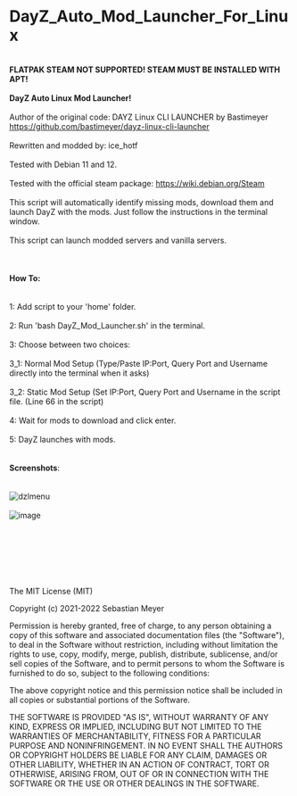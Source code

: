 # DayZ_Auto_Mod_Launcher_For_Linux 
\
**FLATPAK STEAM NOT SUPPORTED! STEAM MUST BE INSTALLED WITH APT!**
\
\
**DayZ Auto Linux Mod Launcher!**
\
\
Author of the original code: DAYZ Linux CLI LAUNCHER by Bastimeyer https://github.com/bastimeyer/dayz-linux-cli-launcher
\
\
Rewritten and modded by: ice_hotf
\
\
Tested with Debian 11 and 12.
\
\
Tested with the official steam package: https://wiki.debian.org/Steam
\
\
This script will automatically identify missing mods, download them and launch DayZ with the mods. Just follow the instructions in the terminal window.
\
\
This script can launch modded servers and vanilla servers.
\
\
\
\
**How To:**
\
\
\
1: Add script to your 'home' folder.
\
\
2: Run 'bash DayZ_Mod_Launcher.sh' in the terminal.
\
\
3: Choose between two choices:
\
\
3_1: Normal Mod Setup (Type/Paste IP:Port, Query Port and Username directly into the terminal when it asks)
\
\
3_2: Static Mod Setup (Set IP:Port, Query Port and Username in the script file. (Line 66 in the script)
\
\
4: Wait for mods to download and click enter.
\
\
5: DayZ launches with mods.
\
\
\
**Screenshots**:
\
\
\
![dzlmenu](https://github.com/ice-HoTF/DayZ_Auto_Mod_Launcher/assets/162713879/151b4a11-7bce-41a6-b2b3-ba1789f7f5d1)
\
\
![image](https://github.com/ice-HoTF/DayZ_Auto_Mod_Launcher/assets/162713879/ce022dd9-7245-4f39-865f-e009c703ad65)
\
\
\
\
\
\
\
\
The MIT License (MIT)

Copyright (c) 2021-2022 Sebastian Meyer

Permission is hereby granted, free of charge, to any person obtaining a copy of this software and associated documentation files (the "Software"), to deal in the Software without restriction, including without limitation the rights to use, copy, modify, merge, publish, distribute, sublicense, and/or sell copies of the Software, and to permit persons to whom the Software is furnished to do so, subject to the following conditions:

The above copyright notice and this permission notice shall be included in all copies or substantial portions of the Software.

THE SOFTWARE IS PROVIDED "AS IS", WITHOUT WARRANTY OF ANY KIND, EXPRESS OR IMPLIED, INCLUDING BUT NOT LIMITED TO THE WARRANTIES OF MERCHANTABILITY, FITNESS FOR A PARTICULAR PURPOSE AND NONINFRINGEMENT. IN NO EVENT SHALL THE AUTHORS OR COPYRIGHT HOLDERS BE LIABLE FOR ANY CLAIM, DAMAGES OR OTHER LIABILITY, WHETHER IN AN ACTION OF CONTRACT, TORT OR OTHERWISE, ARISING FROM, OUT OF OR IN CONNECTION WITH THE SOFTWARE OR THE USE OR OTHER DEALINGS IN THE SOFTWARE.
